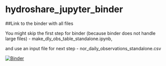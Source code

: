 # hydroshare_jupyter_binder

##Link to the binder with all files

You might skip the first step for binder (because binder does not handle large files) - make_dly_obs_table_standalone.ipynb, 

and use an input file for next step - nor_daily_observations_standalone.csv

[![Binder](https://mybinder.org/badge.svg)](https://mybinder.org/v2/gh/Hydrocarpentry/hydroshare_jupyter_binder.git/master)


